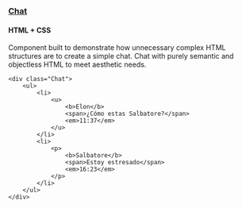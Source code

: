 ### [Chat](components/Chat)

#### HTML + CSS

Component built to demonstrate how unnecessary complex HTML structures are to create a simple chat. Chat with purely semantic and objectless HTML to meet aesthetic needs.

```
<div class="Chat">
    <ul>
        <li>
            <u>
                <b>Elon</b>
                <span>¿Cómo estas Salbatore?</span>
                <em>11:37</em>
            </u>
        </li>
        <li>
            <p>
                <b>Salbatore</b>
                <span>Estoy estresado</span>
                <em>16:23</em>
            </p>
        </li>
    </ul>
</div>
```
